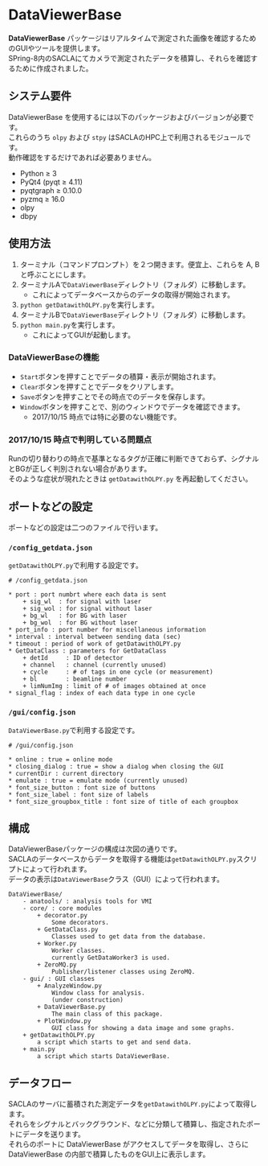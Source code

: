 DataViewerBase
=====

__DataViewerBase__ パッケージはリアルタイムで測定された画像を確認するためのGUIやツールを提供します。   
SPring-8内のSACLAにてカメラで測定されたデータを積算し、それらを確認するために作成されました。   

## システム要件
DataViewerBase を使用するには以下のパッケージおよびバージョンが必要です。   
これらのうち `olpy` および `stpy` はSACLAのHPC上で利用されるモジュールです。   
動作確認をするだけであれば必要ありません。   

* Python &geq; 3
* PyQt4 (pyqt &geq; 4.11)
* pyqtgraph &geq; 0.10.0
* pyzmq &geq; 16.0
* olpy
* dbpy

## 使用方法
1. ターミナル（コマンドプロンプト）を２つ開きます。便宜上、これらを A, B と呼ぶことにします。
1. ターミナルAで`DataViewerBase`ディレクトリ（フォルダ）に移動します。
    + これによってデータベースからのデータの取得が開始されます。
1. `python getDatawithOLPY.py`を実行します。
1. ターミナルBで`DataViewerBase`ディレクトリ（フォルダ）に移動します。
1. `python main.py`を実行します。
    + これによってGUIが起動します。

### DataViewerBaseの機能
* `Start`ボタンを押すことでデータの積算・表示が開始されます。
* `Clear`ボタンを押すことでデータをクリアします。
* `Save`ボタンを押すことでその時点でのデータを保存します。
* `Window`ボタンを押すことで、別のウィンドウでデータを確認できます。
    + 2017/10/15 時点では特に必要のない機能です。

### 2017/10/15 時点で判明している問題点
Runの切り替わりの時点で基準となるタグが正確に判断できておらず、シグナルとBGが正しく判別されない場合があります。   
そのような症状が現れたときは `getDatawithOLPY.py` を再起動してください。


## ポートなどの設定
ポートなどの設定は二つのファイルで行います。   

### `/config_getdata.json`
`getDatawithOLPY.py`で利用する設定です。   

```
# /config_getdata.json

* port : port numbrt where each data is sent
    + sig_wl  : for signal with laser
    + sig_wol : for signal without laser
    + bg_wl   : for BG with laser
    + bg_wol  : for BG without laser
* port_info : port number for miscellaneous information
* interval : interval between sending data (sec)
* timeout : period of work of getDatawithOLPY.py
* GetDataClass : parameters for GetDataClass
    + detId     : ID of detector
    + channel   : channel (currently unused)
    + cycle     : # of tags in one cycle (or measurement)
    + bl        : beamline number
    + limNumImg : limit of # of images obtained at once
* signal_flag : index of each data type in one cycle
```

### `/gui/config.json`
`DataViewerBase.py`で利用する設定です。   

```
# /gui/config.json

* online : true = online mode
* closing_dialog : true = show a dialog when closing the GUI
* currentDir : current directory
* emulate : true = emulate mode (currently unused)
* font_size_button : font size of buttons
* font_size_label : font size of labels
* font_size_groupbox_title : font size of title of each groupbox
```

## 構成
DataViewerBaseパッケージの構成は次図の通りです。   
SACLAのデータベースからデータを取得する機能は`getDatawithOLPY.py`スクリプトによって行われます。   
データの表示は`DataViewerBase`クラス（GUI）によって行われます。   

```
DataViewerBase/
    - anatools/ : analysis tools for VMI
    - core/ : core modules
        + decorator.py
            Some decorators.
        + GetDataClass.py
            Classes used to get data from the database.
        + Worker.py
            Worker classes.
            currently GetDataWorker3 is used.
        + ZeroMQ.py
            Publisher/listener classes using ZeroMQ.
    - gui/ : GUI classes
        + AnalyzeWindow.py
            Window class for analysis.
            (under construction)
        + DataViewerBase.py
            The main class of this package.
        + PlotWindow.py
            GUI class for showing a data image and some graphs.
    + getDatawithOLPY.py
        a script which starts to get and send data.
    + main.py
        a script which starts DataViewerBase.
```


## データフロー
SACLAのサーバに蓄積された測定データを`getDatawithOLPY.py`によって取得します。   
それらをシグナルとバックグラウンド、などに分類して積算し、指定されたポートにデータを送ります。   
それらのポートに DataViewerBase がアクセスしてデータを取得し、さらに DataViewerBase の内部で積算したものをGUI上に表示します。   
